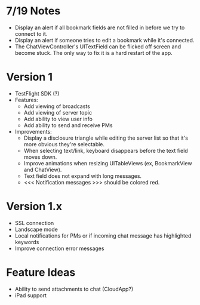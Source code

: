 # 7/19 Notes
* Display an alert if all bookmark fields are not filled in before we try to connect to it.
* Display an alert if someone tries to edit a bookmark while it's connected.
* The ChatViewController's UITextField can be flicked off screen and become stuck. The only way to fix it is a hard restart of the app.

# Version 1
* TestFlight SDK (?)
* Features:
    * Add viewing of broadcasts
    * Add viewing of server topic
    * Add ability to view user info
    * Add ability to send and receive PMs
* Improvements:
   * Display a disclosure triangle while editing the server list so that it's more obvious they're selectable.
   * When selecting text/link, keyboard disappears before the text field moves down.
   * Improve animations when resizing UITableViews (ex, BookmarkView and ChatView).
   * Text field does not expand with long messages.
   * <<< Notification messages >>> should be colored red.

# Version 1.x
* SSL connection
* Landscape mode
* Local notifications for PMs or if incoming chat message has highlighted keywords
* Improve connection error messages

# Feature Ideas
* Ability to send attachments to chat (CloudApp?)
* iPad support
